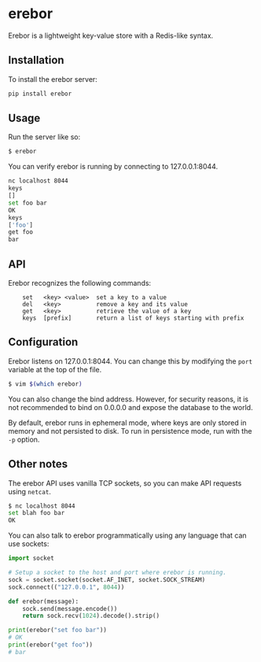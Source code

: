 # erebor
Erebor is a lightweight key-value store with a Redis-like syntax.

## Installation
To install the erebor server:
```bash
pip install erebor
```

## Usage
Run the server like so:
```bash
$ erebor
```

You can verify erebor is running by connecting to 127.0.0.1:8044.
```bash
nc localhost 8044
keys
[]
set foo bar
OK
keys
['foo']
get foo
bar
```

## API
Erebor recognizes the following commands:
```
    set   <key> <value>  set a key to a value
    del   <key>          remove a key and its value
    get   <key>          retrieve the value of a key
    keys  [prefix]       return a list of keys starting with prefix
```

## Configuration
Erebor listens on 127.0.0.1:8044. You can change this by modifying the `port`
variable at the top of the file.

```bash
$ vim $(which erebor)
```

You can also change the bind address. However, for security reasons, it is not
recommended to bind on 0.0.0.0 and expose the database to the world.

By default, erebor runs in ephemeral mode, where keys are only stored in memory
and not persisted to disk. To run in persistence mode, run with the `-p` option.

## Other notes
The erebor API uses vanilla TCP sockets, so you can make API requests using `netcat`.
```bash
$ nc localhost 8044
set blah foo bar
OK
```

You can also talk to erebor programmatically using any language that can use sockets:
```python
import socket

# Setup a socket to the host and port where erebor is running.
sock = socket.socket(socket.AF_INET, socket.SOCK_STREAM)
sock.connect(("127.0.0.1", 8044))

def erebor(message):
    sock.send(message.encode())
    return sock.recv(1024).decode().strip()

print(erebor("set foo bar"))
# OK
print(erebor("get foo"))
# bar
```
